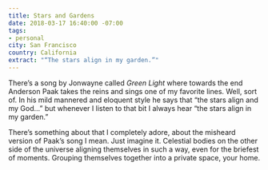 ```yaml
---
title: Stars and Gardens
date: 2018-03-17 16:40:00 -07:00
tags:
- personal
city: San Francisco
country: California
extract: "“The stars align in my garden.”"
---
```


There’s a song by Jonwayne called *Green Light* where towards the end Anderson Paak takes the reins and sings one of my favorite lines. Well, sort of. In his mild mannered and eloquent style he says that “the stars align and my God...” but whenever I listen to that bit I always hear “the stars align in my garden.”

There’s something about that I completely adore, about the misheard version of Paak’s song I mean. Just imagine it. Celestial bodies on the other side of the universe aligning themselves in such a way, even for the briefest of moments. Grouping themselves together into a private space, your home.
